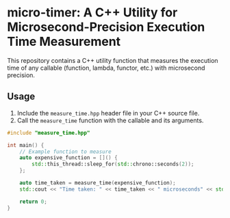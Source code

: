 # micro-timer: A C++ Utility for Microsecond-Precision Execution Time Measurement

This repository contains a C++ utility function that measures the execution time of any callable (function, lambda, functor, etc.) with microsecond precision.

## Usage

1. Include the `measure_time.hpp` header file in your C++ source file.
2. Call the `measure_time` function with the callable and its arguments.

```cpp
#include "measure_time.hpp"

int main() {
    // Example function to measure
    auto expensive_function = []() {
        std::this_thread::sleep_for(std::chrono::seconds(2));
    };

    auto time_taken = measure_time(expensive_function);
    std::cout << "Time taken: " << time_taken << " microseconds" << std::endl;

    return 0;
}
